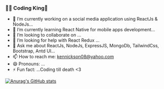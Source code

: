 ### 🏄‍♂️ Coding King👋


- 🔭 I’m currently working on a social media application using ReactJs & NodeJs...
- 🌱 I’m currently learning React Native for mobile apps development...
- 👯 I’m looking to collaborate on ...
- 🤔 I’m looking for help with React Redux ...
- 💬 Ask me about ReactJs, NodeJs, ExpressJS, MongoDb, TailwindCss, Bootstrap, Antd UI...
- 📫 How to reach me: kennickson08@yahoo.com
- 😄 Pronouns: ...
- ⚡ Fun fact: ...Coding till death <3


[![Anurag's GitHub stats](https://github-readme-stats.vercel.app/api?username=nicksonkennedy)](https://github.com/anuraghazra/github-readme-stats)
